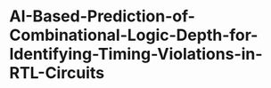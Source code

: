 # AI-Based-Prediction-of-Combinational-Logic-Depth-for-Identifying-Timing-Violations-in-RTL-Circuits